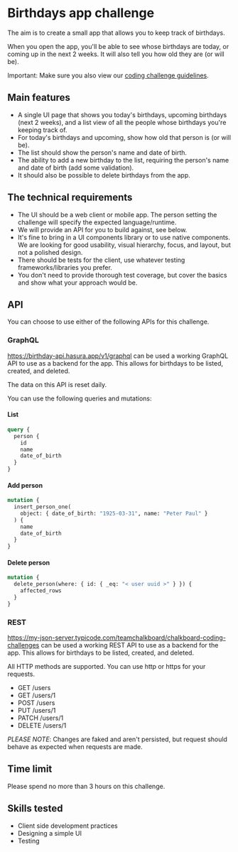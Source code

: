 # Birthdays app challenge

The aim is to create a small app that allows you to keep track of birthdays.

When you open the app, you'll be able to see whose birthdays are today, or coming up in the next 2 weeks. It will also tell you how old they are (or will be).

Important: Make sure you also view our [coding challenge guidelines](README.md).

## Main features

- A single UI page that shows you today's birthdays, upcoming birthdays (next 2 weeks), and a list view of all the people whose birthdays you're keeping track of.
- For today's birthdays and upcoming, show how old that person is (or will be).
- The list should show the person's name and date of birth.
- The ability to add a new birthday to the list, requiring the person's name and date of birth (add some validation).
- It should also be possible to delete birthdays from the app.

## The technical requirements

- The UI should be a web client or mobile app. The person setting the challenge will specify the expected language/runtime.
- We will provide an API for you to build against, see below.
- It's fine to bring in a UI components library or to use native components. We are looking for good usability, visual hierarchy, focus, and layout, but not a polished design.
- There should be tests for the client, use whatever testing frameworks/libraries you prefer.
- You don't need to provide thorough test coverage, but cover the basics and show what your approach would be.

## API

You can choose to use either of the following APIs for this challenge.

### GraphQL

https://birthday-api.hasura.app/v1/graphql can be used a working GraphQL API to use as a backend for the app. This allows for birthdays to be listed, created, and deleted.

The data on this API is reset daily.

You can use the following queries and mutations:

#### List

```graphql
query {
  person {
    id
    name
    date_of_birth
  }
}
```

#### Add person

```graphql
mutation {
  insert_person_one(
    object: { date_of_birth: "1925-03-31", name: "Peter Paul" }
  ) {
    name
    date_of_birth
  }
}
```

#### Delete person

```graphql
mutation {
  delete_person(where: { id: { _eq: "< user uuid >" } }) {
    affected_rows
  }
}
```

### REST

https://my-json-server.typicode.com/teamchalkboard/chalkboard-coding-challenges can be used a working REST API to use as a backend for the app. This allows for birthdays to be listed, created, and deleted.

All HTTP methods are supported. You can use http or https for your requests.

- GET /users
- GET /users/1
- POST /users
- PUT /users/1
- PATCH /users/1
- DELETE /users/1

_PLEASE NOTE_: Changes are faked and aren't persisted, but request should behave as expected when requests are made.

## Time limit

Please spend no more than 3 hours on this challenge.

## Skills tested

- Client side development practices
- Designing a simple UI
- Testing

